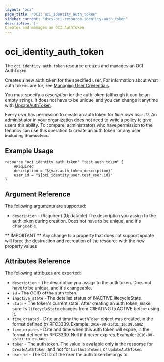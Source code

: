 ```yaml
---
layout: "oci"
page_title: "OCI: oci_identity_auth_token"
sidebar_current: "docs-oci-resource-identity-auth_token"
description: |-
Creates and manages an OCI AuthToken
---
```


# oci_identity_auth_token
The `oci_identity_auth_token` resource creates and manages an OCI AuthToken

Creates a new auth token for the specified user. For information about what auth tokens are for, see
[Managing User Credentials](https://docs.us-phoenix-1.oraclecloud.com/Content/Identity/Tasks/managingcredentials.htm).

You must specify a *description* for the auth token (although it can be an empty string). It does not
have to be unique, and you can change it anytime with
[UpdateAuthToken](https://docs.us-phoenix-1.oraclecloud.com/api/#/en/identity/20160918/AuthToken/UpdateAuthToken).

Every user has permission to create an auth token for *their own user ID*. An administrator in your organization
does not need to write a policy to give users this ability. To compare, administrators who have permission to the
tenancy can use this operation to create an auth token for any user, including themselves.


## Example Usage

```hcl
resource "oci_identity_auth_token" "test_auth_token" {
	#Required
	description = "${var.auth_token_description}"
	user_id = "${oci_identity_user.test_user.id}"
}
```

## Argument Reference

The following arguments are supported:

* `description` - (Required) (Updatable) The description you assign to the auth token during creation. Does not have to be unique, and it's changeable. 


** IMPORTANT **
Any change to a property that does not support update will force the destruction and recreation of the resource with the new property values

## Attributes Reference

The following attributes are exported:

* `description` - The description you assign to the auth token. Does not have to be unique, and it's changeable.
* `id` - The OCID of the auth token.
* `inactive_state` - The detailed status of INACTIVE lifecycleState.
* `state` - The token's current state. After creating an auth token, make sure its `lifecycleState` changes from CREATING to ACTIVE before using it. 
* `time_created` - Date and time the `AuthToken` object was created, in the format defined by RFC3339.  Example: `2016-08-25T21:10:29.600Z` 
* `time_expires` - Date and time when this auth token will expire, in the format defined by RFC3339. Null if it never expires.  Example: `2016-08-25T21:10:29.600Z` 
* `token` - The auth token. The value is available only in the response for `CreateAuthToken`, and not for `ListAuthTokens` or `UpdateAuthToken`. 
* `user_id` - The OCID of the user the auth token belongs to.
